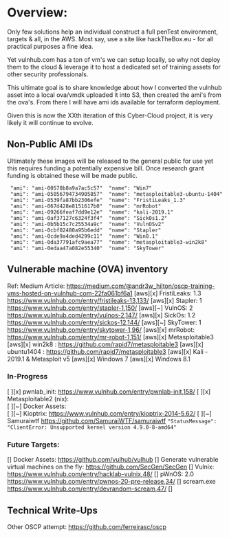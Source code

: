 # Overview:

 Only few solutions help an individual construct a full penTest 
 environment, targets & all, in the AWS.  Most say, use a site like
 hackTheBox.eu - for all practical purposes a fine idea.
 
 Yet vulnhub.com has a ton of vm's we can setup locally, so why not
 deploy them to the cloud & leverage it to host a dedicated set of 
 training assets for other security professionals.

 This ultimate goal is to share knowledge about how I 
 converted the vulnhub asset into a local ova/vmdk uploaded it into S3, 
 then created the ami's from the ova's.  From there I will have ami ids
 available for terraform deployment.  

 Given this is now the XXth iteration of this Cyber-Cloud project, 
 it is very likely it will continue to evolve.
 
## Non-Public AMI IDs
Ultimately these images will be released to the general public for use
yet this requires funding a potentially expensive bill.  Once research
grant funding is obtained these will be made public.

 ```
  "ami": "ami-00578b8a9a7ac5c57"  "name": "Win7"
  "ami": "ami-05056794734905857"  "name": "metasploitable3-ubuntu-1404"
  "ami": "ami-0539fa87bb2306efe"  "name": "FristiLeaks_1.3"
  "ami": "ami-067d428e8151617b0"  "name": "mrRobot"
  "ami": "ami-09266feaf7dd9e12e"  "name": "kali-2019.1"
  "ami": "ami-0af37127c6324f3f4"  "name": "Sick0s1.2"
  "ami": "ami-0b5b15c7c25534a9c"  "name": "VulnOSv2"
  "ami": "ami-0cbf02480a95b6edd"  "name": "Stapler"
  "ami": "ami-0cde9a4ded4299c11"  "name": "Win8.1"
  "ami": "ami-0da37791afc9aea77"  "name": "metasploitable3-win2k8"
  "ami": "ami-0edaa47a082e55340"  "name": "SkyTower"
 ```

## Vulnerable machine (OVA) inventory
Ref: Medium Article:            https://medium.com/@andr3w_hilton/oscp-training-vms-hosted-on-vulnhub-com-22fa061bf6a1
[aws][x] FristiLeaks: 1.3       https://www.vulnhub.com/entry/fristileaks-13,133/
[aws][x] Stapler: 1             https://www.vulnhub.com/entry/stapler-1,150/
[aws][~] VulnOS: 2              https://www.vulnhub.com/entry/vulnos-2,147/
[aws][x] SickOs: 1.2            https://www.vulnhub.com/entry/sickos-12,144/
[aws][~] SkyTower: 1            https://www.vulnhub.com/entry/skytower-1,96/
[aws][x] mrRobot:               https://www.vulnhub.com/entry/mr-robot-1,151/
[aws][x] Metasploitable3 
     [aws][x] win2k8 :          https://github.com/rapid7/metasploitable3
     [aws][x] ubuntu1404 :      https://github.com/rapid7/metasploitable3
[aws][x] Kali - 2019.1 & Metasploit v5
[aws][x] Windows 7
[aws][x] Windows 8.1

### In-Progress
[ ][x] pwnlab_init:             https://www.vulnhub.com/entry/pwnlab-init,158/
[ ][x] Metasploitable2 (nix):             
[ ][~] Docker Assets:         
[ ][~] Kioptrix:                https://www.vulnhub.com/entry/kioptrix-2014-5,62/
[ ][~] Samuraiwtf               https://github.com/SamuraiWTF/samuraiwtf `"StatusMessage": "ClientError: Unsupported kernel version 4.9.0-8-amd64"`


### Future Targets: 
[] Docker Assets: https://github.com/vulhub/vulhub
[] Generate vulnerable virtual machines on the fly:  https://github.com/SecGen/SecGen
[] Vulnix:                https://www.vulnhub.com/entry/hacklab-vulnix,48/
[] pWnOS: 2.0             https://www.vulnhub.com/entry/pwnos-20-pre-release,34/
[] scream.exe             https://www.vulnhub.com/entry/devrandom-scream,47/
[] 



## Technical Write-Ups
 Other OSCP attempt: https://github.com/ferreirasc/oscp